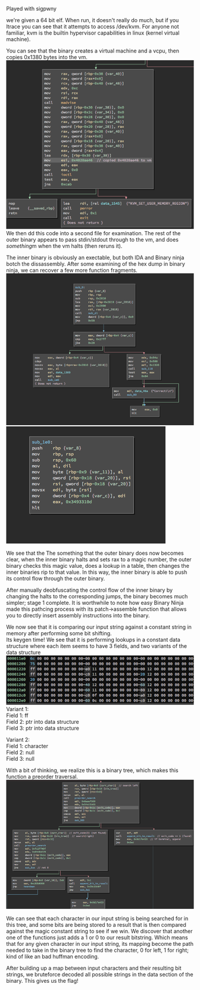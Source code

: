 Played with sigpwny

we're given a 64 bit elf. When run, it doesn't really do much, but if you ltrace you can see that it attempts to access /dev/kvm.
For anyone not familiar, kvm is the builtin hypervisor capabilities in linux (kernel virtual machine).

You can see that the binary creates a virtual machine and a vcpu, then copies 0x1380 bytes into the vm. 
![](copied_region.png?raw=true)  
We then dd this code into a second file for examination.
The rest of the outer binary appears to pass stdin/stdout through to the vm, and does *something*m when the vm halts (then reruns it).

The inner binary is obviously an exectable, but both IDA and Binary ninja botch the dissassembly. After some examining of the hex dump in binary ninja, we can recover a few more function fragments.
![](broken_cfg.png?raw=true)
![](broken_cfg2.png?raw=true)

We see that the 
The something that the outer binary does now becomes clear, when the inner binary halts and sets rax to a magic number, 
the outer binary checks this magic value, does a lookup in a table, then changes the inner binaries rip to that value. 
<picture of table>
In this way,
the inner binary is able to push its control flow through the outer binary.

After manually deobfuscating the control flow of the inner binary by changing the halts to the corresponding jumps, the binary becomes much simpler; stage 1 complete. It is worthwhile to note how easy Binary Ninja made this pathcing process with its patch->assemble function that allows you to directly insert assembly instructions into the binary. 

We now see that it is comparing our input string against a constant string in memory after performing some bit shifting.   
Its keygen time!
We see that it is performing lookups in a constant data structure where each item seems to have 3 fields, and two variants of the data structure  
![](bin_tree.png?raw=true)  
Variant  1:  
Field 1: ff  
Field 2: ptr into data structure  
Field 3: ptr into data structure  

Variant 2:  
Field 1: character  
Field 2: null  
Field 3: null  

With a bit of thinking, we realize this is a binary tree, which makes this function a preorder traversal.
![](preorder_search.png?raw=true)  

We can see that each character in our input string is being searched for in this tree, and some bits are being stored to a result
that is then compared against the magic constant string to see if we win.
We discover that another one of the functions just adds a 1 or 0 to our result bitstring.
Which means that for any given character in our input string, its mapping become the path needed to take in the binary tree to find the character,
0 for left, 1 for right; kind of like an bad huffman encoding.

After building up a map between input characters and their resulting bit strings, we bruteforce decoded all possible strings in the data section of the binary.
This gives us the flag!
<insert flag here>



